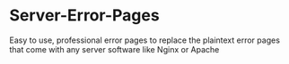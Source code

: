 Server-Error-Pages
==================

Easy to use, professional error pages to replace the plaintext error pages that come with any server software like Nginx or Apache

